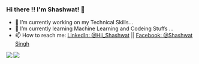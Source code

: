 ### Hi there !! I'm Shashwat! 👋

- 🔭 I’m currently working on my Technical Skills...
- 🌱 I’m currently learning Machine Learning and Codeing Stuffs ...
- 📫 How to reach me: [LinkedIn: @Hii_Shashwat](https://www.linkedin.com/in/shashwatsing/) || [Facebook: @Shashwat Singh](https://www.facebook.com/shashwat.singh.12914216)



<div>
<img align="left" src="https://github-readme-stats.vercel.app/api/top-langs/?username=Shashwatsingh22&layout=compact&hide=html,jupyter notebook&theme=tokyonight">
<img src="https://github-readme-stats.vercel.app/api?username=Shashwatsingh22&&show_icons=true&title_color=ffffff&icon_color=bb2acf&text_color=daf7dc&bg_color=2f2519">
</div>
